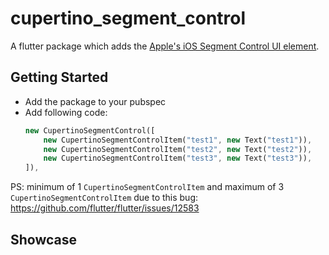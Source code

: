 # cupertino_segment_control

A flutter package which adds the [Apple's iOS Segment Control UI element](https://developer.apple.com/ios/human-interface-guidelines/controls/segmented-controls/).

## Getting Started

- Add the package to your pubspec
- Add following code:
    ```dart
    new CupertinoSegmentControl([
        new CupertinoSegmentControlItem("test1", new Text("test1")),
        new CupertinoSegmentControlItem("test2", new Text("test2")),
        new CupertinoSegmentControlItem("test3", new Text("test3")),
    ]),
    ```
    
PS: minimum of 1 `CupertinoSegmentControlItem` and maximum of 3 `CupertinoSegmentControlItem` due to this bug: https://github.com/flutter/flutter/issues/12583

## Showcase

![]()